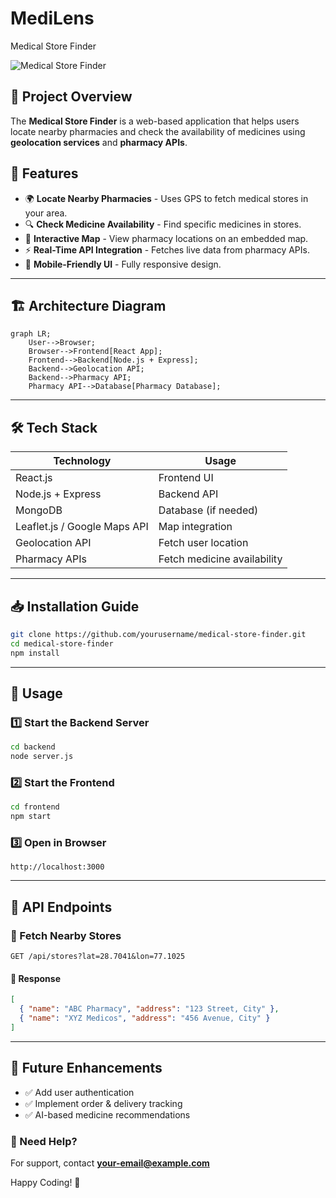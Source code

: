 # MediLens
 Medical Store Finder

![Medical Store Finder](https://via.placeholder.com/1200x600?text=Medical+Store+Finder)

## 📌 Project Overview
The **Medical Store Finder** is a web-based application that helps users locate nearby pharmacies and check the availability of medicines using **geolocation services** and **pharmacy APIs**.

## 🌟 Features
- 🌍 **Locate Nearby Pharmacies** - Uses GPS to fetch medical stores in your area.
- 🔍 **Check Medicine Availability** - Find specific medicines in stores.
- 📍 **Interactive Map** - View pharmacy locations on an embedded map.
- ⚡ **Real-Time API Integration** - Fetches live data from pharmacy APIs.
- 📱 **Mobile-Friendly UI** - Fully responsive design.

---
## 🏗 Architecture Diagram
```mermaid
graph LR;
    User-->Browser;
    Browser-->Frontend[React App];
    Frontend-->Backend[Node.js + Express];
    Backend-->Geolocation API;
    Backend-->Pharmacy API;
    Pharmacy API-->Database[Pharmacy Database];
```

---
## 🛠 Tech Stack
| **Technology**  | **Usage**  |
|---------------|------------|
| React.js | Frontend UI |
| Node.js + Express | Backend API |
| MongoDB | Database (if needed) |
| Leaflet.js / Google Maps API | Map integration |
| Geolocation API | Fetch user location |
| Pharmacy APIs | Fetch medicine availability |

---
## 📥 Installation Guide
```bash
git clone https://github.com/yourusername/medical-store-finder.git
cd medical-store-finder
npm install
```

---
## 🚀 Usage
### 1️⃣ Start the Backend Server
```bash
cd backend
node server.js
```
### 2️⃣ Start the Frontend
```bash
cd frontend
npm start
```
### 3️⃣ Open in Browser
```
http://localhost:3000
```

---
## 📡 API Endpoints
### 🔹 Fetch Nearby Stores
```http
GET /api/stores?lat=28.7041&lon=77.1025
```
#### 🔸 Response
```json
[
  { "name": "ABC Pharmacy", "address": "123 Street, City" },
  { "name": "XYZ Medicos", "address": "456 Avenue, City" }
]
```

---
## 📌 Future Enhancements
- ✅ Add user authentication
- ✅ Implement order & delivery tracking
- ✅ AI-based medicine recommendations

### 📩 Need Help?
For support, contact **your-email@example.com**

Happy Coding! 🚀

